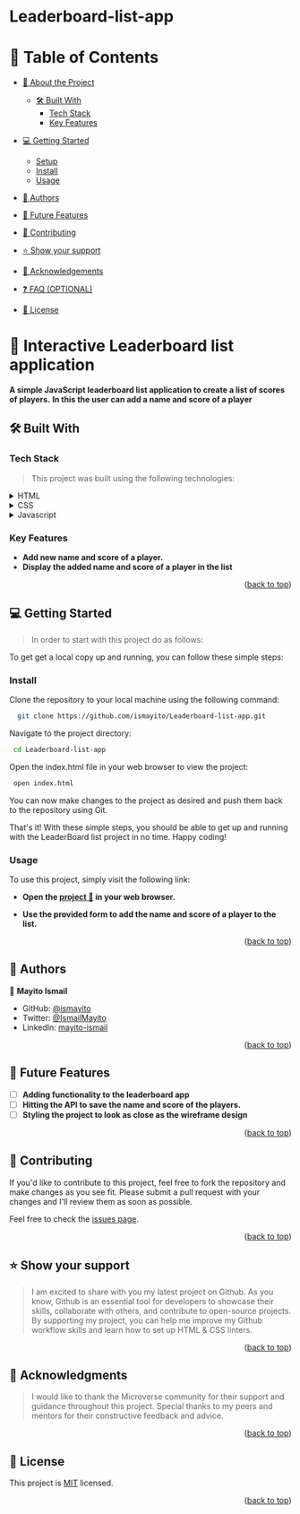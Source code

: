 # Leaderboard-list-app

<a name="readme-top"></a>

# 📗 Table of Contents

- [📖 About the Project](#about-project)

  - [🛠 Built With](#built-with)
    - [Tech Stack](#tech-stack)
    - [Key Features](#key-features)

- [💻 Getting Started](#getting-started)
  - [Setup](#setup)
  - [Install](#install)
  - [Usage](#usage)
- [👥 Authors](#authors)
- [🔭 Future Features](#future-features)
- [🤝 Contributing](#contributing)
- [⭐️ Show your support](#support)
- [🙏 Acknowledgements](#acknowledgements)
- [❓ FAQ (OPTIONAL)](#faq)
- [📝 License](#license)

<!-- PROJECT DESCRIPTION -->

# 📖 Interactive Leaderboard list application<a name="about-project"></a>

**A simple JavaScript leaderboard list application to create a list of scores of players.**
**In this the user can add a name and score of a player**

## 🛠 Built With <a name="built-with"></a>

### Tech Stack <a name="tech-stack"></a>

> This project was built using the following technologies:

<details>
  <summary>HTML</summary>
  <ul>
    <li><a href="https://www.w3schools.com/html/" target="_blank">HTML</a></li>
  </ul>
</details>

<details>
  <summary>CSS</summary>
  <ul>
    <li><a href="https://www.w3schools.com/css/" target="_blank">CSSs</a></li>
  </ul>
</details>

<details>
  <summary>Javascript</summary>
  <ul>
    <li><a href="https://www.w3schools.com/javascript/" target="_blank">Javascript</a></li>
  </ul>
</details>

<!-- Features -->

### Key Features <a name="key-features"></a>

- **Add new name and score of a player.**
- **Display the added name and score of a player in the list**

<p align="right">(<a href="#readme-top">back to top</a>)</p>

<!-- GETTING STARTED -->

## 💻 Getting Started <a name="getting-started"></a>

> In order to start with this project do as follows:

To get get a local copy up and running, you can follow these simple steps:

### Install

Clone the repository to your local machine using the following command:

```sh
  git clone https://github.com/ismayito/Leaderboard-list-app.git
```

Navigate to the project directory:

```sh
 cd Leaderboard-list-app
```

Open the index.html file in your web browser to view the project:

```sh
 open index.html
```

You can now make changes to the project as desired and push them back to the repository using Git.

That's it! With these simple steps, you should be able to get up and running with the LeaderBoard list project in no time. Happy coding!

### Usage

To use this project, simply visit the following link:

- **Open the <a href="https://github.com/ismayito/Leaderboard-list-app.git">project 🚀</a> in your web browser.**

- **Use the provided form to add the name and score of a player to the list.**

<!-- ### Run tests

To run tests, run the following command: -->

<!--
Example command:

```sh
  bin/rails test test/models/article_test.rb
```
--->

<p align="right">(<a href="#readme-top">back to top</a>)</p>

<!-- AUTHORS -->

## 👥 Authors <a name="authors"></a>

<!-- > Mention all of the collaborators of this project. -->

👤 **Mayito Ismail**

- GitHub: [@ismayito](https://github.com/ismayito)
- Twitter: [@IsmailMayito](https://twitter.com/IsmailMayito)
- LinkedIn: [mayito-ismail](https://www.linkedin.com/in/mayito-ismail-2b0067178/)

<p align="right">(<a href="#readme-top">back to top</a>)</p>

<!-- FUTURE FEATURES -->

## 🔭 Future Features <a name="future-features"></a>

<!-- > Describe 1 - 3 features you will add to the project. -->

- [ ] **Adding functionality to the leaderboard app**
- [ ] **Hitting the API to save the name and score of the players.**
- [ ] **Styling the project to look as close as the wireframe design**

<p align="right">(<a href="#readme-top">back to top</a>)</p>

<!-- CONTRIBUTING -->

## 🤝 Contributing <a name="contributing"></a>

If you'd like to contribute to this project, feel free to fork the repository and make changes as you see fit. Please submit a pull request with your changes and I'll review them as soon as possible.

Feel free to check the [issues page](../../issues/).

<p align="right">(<a href="#readme-top">back to top</a>)</p>

<!-- SUPPORT -->

## ⭐️ Show your support <a name="support"></a>

> I am excited to share with you my latest project on Github. As you know, Github is an essential tool for developers to showcase their skills, collaborate with others, and contribute to open-source projects. By supporting my project, you can help me improve my Github workflow skills and learn how to set up HTML & CSS linters.

<p align="right">(<a href="#readme-top">back to top</a>)</p>

<!-- ACKNOWLEDGEMENTS -->

## 🙏 Acknowledgments <a name="acknowledgements"></a>

> I would like to thank the Microverse community for their support and guidance throughout this project. Special thanks to my peers and mentors for their constructive feedback and advice.

<p align="right">(<a href="#readme-top">back to top</a>)</p>

<!-- FAQ (optional) -->

## 📝 License <a name="license"></a>

This project is [MIT](./MIT.md) licensed.

<p align="right">(<a href="#readme-top">back to top</a>)</p>
